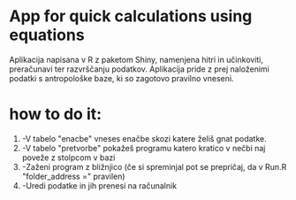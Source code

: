 # App for quick calculations using equations

Aplikacija napisana v R z paketom Shiny, namenjena hitri in učinkoviti, preračunavi ter razvrščanju podatkov.
Aplikacija pride z prej naloženimi podatki s antropološke baze, ki so zagotovo pravilno vneseni.

# how to do it:
1.  -V tabelo "enacbe" vneses enačbe skozi katere želiš gnat podatke.
2.  -V tabelo "pretvorbe" pokažeš programu katero kratico v nečbi naj poveže z stolpcom v bazi
3.  -Zaženi program z bližnjico (če si spreminjal pot se prepričaj, da v Run.R "folder_address =" pravilen)
4.  -Uredi podatke in jih prenesi na računalnik
